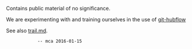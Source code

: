 Contains public material of no significance.

We are experimenting with and training ourselves in the use of
[git-hubflow](https://datasift.github.io/gitflow/GitFlowForGitHub.html)

See also [trail.md](trail.md).

				-- mca 2016-01-15
